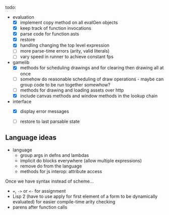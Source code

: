 todo:

* evaluation
  - [x] implement copy method on all evalGen objects
  - [x] keep track of function invocations
  - [x] parse code for function asts
  - [x] restore
  - [x] handling changing the top level expression
  - [ ] more parse-time errors (arity, valid literals)
  - [ ] vary speed in runner to achieve constant fps

* gamelib
  - [x] methods for scheduling drawings and for clearing then drawing all at once
  - [ ] somehow do reasonable scheduling of draw operations - maybe can group
        code to be run together somewhow?
  - [ ] methods for drawing and loading assets over http
  - [x] include canvas methods and window methods in the lookup chain

* interface
  - [x] display error messages
  - [ ] restore to last parsable state


Language ideas
--------------

* language
  - group args in defns and lambdas
  - implicit do blocks everywhere (allow multiple expressions)
  - remove do from the language
  - methods for js interop: attribute access

Once we have syntax instead of scheme...

* `=`, `->` or `<-` for assignment
* Lisp 2 (have to use apply for first element of a form to be dynamically
  evaluated) for easier compile-time arity checking
* parens after function calls



